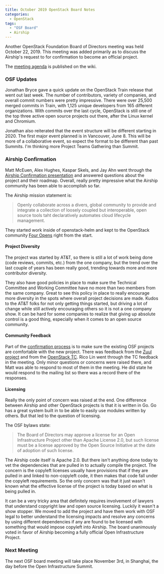 ```yaml
---
title: October 2019 OpenStack Board Notes
categories:
  - OpenStack
tags:
  - "OSF Board"
  - Airship
---
```


Another OpenStack Foundation Board of Directors meeting was held October 22,
2019. This meeting was added primarily as to discuss the Airship's request to
for confirmation to become an official project.

The [meeting
agenda](https://wiki.openstack.org/wiki/Governance/Foundation/22October2019BoardMeeting)
is published on the wiki.

### OSF Updates

Jonathan Bryce gave a quick update on the OpenStack Train release that went out
last week. The number of contributors, variety of companies, and overall commit
numbers were pretty impressive. There were over 25,500 merged commits in Train,
with 1,125 unique developers from 165 different organizations.
With commits over the last cycle, OpenStack is still one of the top three
active open source projects out there, after the Linux kernel and Chromium.

Jonathan also reiterated that the event structure will be different starting in
2020. The first major event planned is in Vancouver, June 8. This will be more
of a collaborative event, so expect the format to be different than past
Summits. I'm thinking more Project Teams Gathering than Summit.

### Airship Confirmation

Matt McEuen, Alex Hughes, Kaspar Skels, and Jay Ahn went through the [Airship
Confirmation
presentation](https://www.airshipit.org/images/airship-confirmation-review-for-the-osf-board.pdf)
and answered questions about the project and their roadmap. Overall, really
pretty impressive what the Airship community has been able to accomplish so
far.

The Airship mission statement is:

> Openly collaborate across a divers, global community to provide and integrate
> a collection of loosely coupled but interoperable, open source tools taht
> declaratively automates cloud lifecycle management.

They started work inside of openstack-helm and kept to the OpenStack community
[Four Opens](https://www.openstack.org/four-opens/) right from the start.

#### Project Diversity

The project was started by AT&T, so there is still a lot of work being done
(code reviews, commits, etc.) from the one company, but the trend over the last
couple of years has been really good, trending towards more and more
contributor diversity.

They also have good policies in place to make sure the Technical Committee and
Working Committee have no more than two members from the same company. Great to
see this policy in place to really encourage more diversity in the spots where
overall project decisions are made. Kudos to the AT&T folks for not only
getting things started, but driving a lot of change while still actively
encouraging others so it is not a one company show. It can be hard for some
companies to realize that giving up absolute control is a good thing,
especially when it comes to an open source community.

#### Community Feedback

Part of the [confirmation
process](https://wiki.openstack.org/wiki/Governance/Foundation/OSFProjectConfirmationGuidelines)
is to make sure the existing OSF projects are comfortable with the new project.
There was feedback from the [Zuul
project](http://lists.openstack.org/pipermail/foundation/2019-October/002801.html)
and from the [OpenStack
TC](http://lists.openstack.org/pipermail/foundation/2019-October/002802.html).
Rico Lin went through the TC feedback in the meeting. Only minor questions or
concerns were raised there, and Matt was able to respond to most of them in the
meeting. He did state he would respond to the mailing list so there was a
record there of the responses.

#### Licensing

Really the only point of concern was raised at the end. One difference between
Airship and other OpenStack projects is that it is written in Go. Go has a
great system built in to be able to easily use modules written by others. But
that led to the question of licensing.

The OSF bylaws state:

> The Board of Directors may approve a license for an Open Infrastructure
> Project other than Apache License 2.0, but such license must be a license
> approved by the Open Source Initiative at the date of adoption of such
> license.

The Airship code itself is Apache 2.0. But there isn't anything done today to
vet the dependencies that are pulled in to actually compile the project. The
concern is the copyleft licenses usually have provisions that if they are
pulled in and linked to non-copyleft code, it then makes that code fall under
the copyleft requirements. So the only concern was that it just wasn't known
what the effective license of the project is today based on what is being
pulled in.

It can be a very tricky area that definitely requires involvement of lawyers
that understand copyright law and open source licensing. Luckily it wasn't a
show stopper. We moved to add the project and have them work with OSF legal to
better understand the licensing impacts and resolve any concerns by using
different dependencies if any are found to be licensed with something that
would impose copyleft into Airship. The board unanimously voted in favor of
Airship becoming a fully official Open Infrastructure Project.

### Next Meeting

The next OSF board meeting will take place November 3rd, in Shanghai, the day
before the Open Infrastructure Summit.
